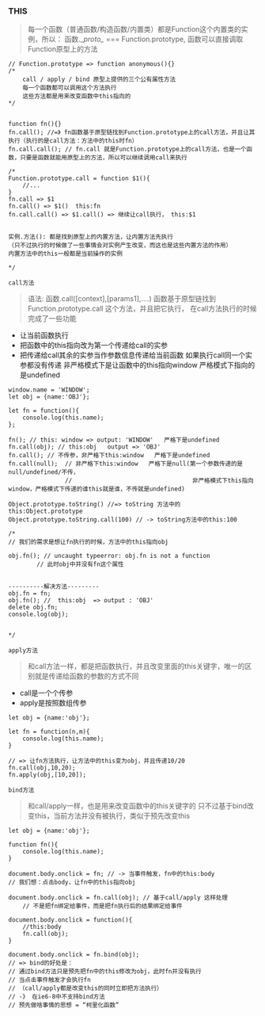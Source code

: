 ### THIS
> 每一个函数（普通函数/构造函数/内置类）都是Function这个内置类的实例，所以：
> 函数.\__proto\__ === Function.prototype, 函数可以直接调取Function原型上的方法

```
// Function.prototype => function anonymous(){}
/*
    call / apply / bind 原型上提供的三个公有属性方法
    每一个函数都可以调用这个方法执行
    这些方法都是用来改变函数中this指向的
*/


function fn(){}
fn.call(); //=》 fn函数基于原型链找到Function.prototype上的call方法，并且让其执行（执行的是call方法：方法中的this时fn）
fn.call.call(); // fn.call 就是Function.prototype上的call方法，也是一个函数，只要是函数就能用原型上的方法，所以可以继续调用call来执行

/*
Function.prototype.call = function $1(){
    //...
}
fn.call => $1
fn.call() => $1()  this:fn
fn.call.call() => $1.call() => 继续让call执行， this:$1


实例.方法(): 都是找到原型上的内置方法，让内置方法先执行
（只不过执行的时候做了一些事情会对实例产生改变，而这也是这些内置方法的作用）
内置方法中的this一般都是当前操作的实例

*/
```


`call方法`

> 语法: 函数.call([context],[params1],....)
> 函数基于原型链找到Function.prototype.call 这个方法，并且把它执行，
> 在call方法执行的时候完成了一些功能
- 让当前函数执行
- 把函数中的this指向改为第一个传递给call的实参
- 把传递给call其余的实参当作参数信息传递给当前函数
    如果执行call同一个实参都没有传递
    非严格模式下是让函数中的this指向window
    严格模式下指向的是undefined 

```
window.name = 'WINDOW';
let obj = {name:'OBJ'};

let fn = function(){
    console.log(this.name);
};

fn(); // this: window => output: 'WINDOW'   严格下是undefined
fn.call(obj); // this:obj   output => 'OBJ'
fn.call(); // 不传参，非严格下this:window   严格下是undefined
fn.call(null);  // 非严格下this:window   严格下是null(第一个参数传递的是null/undefined/不传，
                //                                  非严格模式下this指向window，严格模式下传递的谁this就是谁，不传就是undefined)

Object.prototype.toString() //=> toString 方法中的 this:Object.prototype
Object.prototype.toString.call(100) // -> toString方法中的this:100

/*
// 我们的需求是想让fn执行的时候，方法中的this指向obj

obj.fn(); // uncaught typeerror: obj.fn is not a function  
        // 此时obj中并没有fn这个属性


----------解决方法---------
obj.fn = fn;
obj.fn(); //  this:obj  => output : 'OBJ'
delete obj.fn;
console.log(obj); 


*/
```



`apply方法`
> 和call方法一样，都是把函数执行，并且改变里面的this关键字，唯一的区别就是传递给函数的参数的方式不同
- call是一个个传参
- apply是按照数组传参

```
let obj = {name:'obj'};

let fn = function(n,m){
    console.log(this.name);
}

// => 让fn方法执行，让方法中的this变为obj，并且传递10/20
fn.call(obj,10,20);
fn.apply(obj,[10,20]);
```


`bind方法`
> 和call/apply一样，也是用来改变函数中的this关键字的
> 只不过基于bind改变this，当前方法并没有被执行，类似于预先改变this
```
let obj = {name:'obj'};

function fn(){
    console.log(this.name);
}

document.body.onclick = fn; // -> 当事件触发，fn中的this:body
// 我们想：点击body，让fn中的this指向obj

document.body.onclick = fn.call(obj); // 基于call/apply 这样处理
    // 不是把fn绑定给事件，而是把fn执行后的结果绑定给事件

document.body.onclick = function(){
    //this:body
    fn.call(obj);
}

document.body.onclick = fn.bind(obj); 
// => bind的好处是：
// 通过bind方法只是预先把fn中的this修改为obj，此时fn并没有执行
// 当点击事件触发才会执行fn
// （call/apply都是改变this的同时立即把方法执行）
// -》 在ie6-8中不支持bind方法    
// 预先做啥事情的思想 = “柯里化函数”

```
